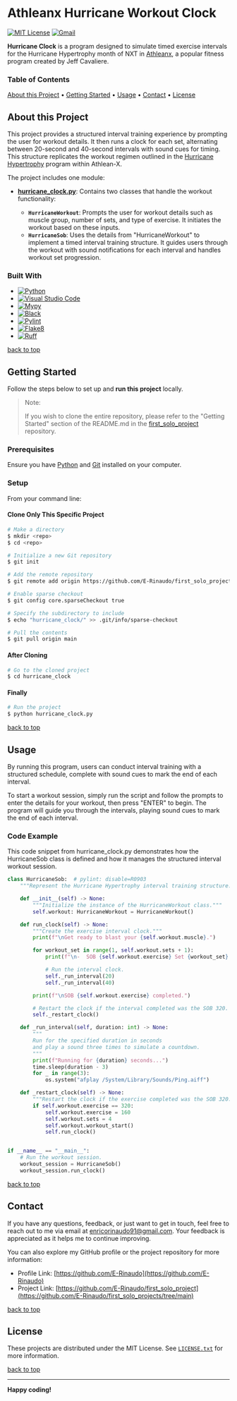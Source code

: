 # Athleanx Hurricane Workout Clock

[![MIT License][license-shield]][license-url]
[![Gmail][Gmail-shield]][Gmail-url]

**Hurricane Clock** is a program designed to simulate timed exercise intervals for the Hurricane Hypertrophy month of NXT in [Athleanx][Athleanx-url], a popular fitness program created by Jeff Cavaliere.

<!-- markdownlint-disable MD001 -->
### Table of Contents

[About this Project](#about-this-project) •
[Getting Started](#getting-started) •
[Usage](#usage) •
[Contact](#contact) •
[License](#license)
<!-- markdownlint-enable MD001 -->

## About this Project

This project provides a structured interval training experience by prompting the user for workout details. It then runs a clock for each set, alternating between 20-second and 40-second intervals with sound cues for timing. This structure replicates the workout regimen outlined in the [Hurricane Hypertrophy][HurricaneHypertrophy-url] program within Athlean-X.

The project includes one module:

+ **[hurricane_clock.py][Hurricane-Clock-url]**:
Contains two classes that handle the workout functionality:

  + **`HurricaneWorkout`**: Prompts the user for workout details such as muscle group, number of sets, and type of exercise. It initiates the workout based on these inputs.
  + **`HurricaneSob`**: Uses the details from "HurricaneWorkout" to implement a timed interval training structure. It guides users through the workout with sound notifications for each interval and handles workout set progression.

### Built With

+ [![Python][Python-badge]][Python-url]
+ [![Visual Studio Code][VSCode-badge]][VSCode-url]
+ [![Mypy][Mypy-badge]][Mypy-url]
+ [![Black][Black-badge]][Black-url]
+ [![Pylint][Pylint-badge]][Pylint-url]
+ [![Flake8][Flake8-badge]][Flake8-url]
+ [![Ruff][Ruff-badge]][Ruff-url]
  
[back to top](#athleanx-hurricane-workout-clock)

## Getting Started

Follow the steps below to set up and **run this project** locally.

> Note:
>
> If you wish to clone the entire repository, please refer to the "Getting Started" section of the README.md in the [first_solo_project][First-Solo-Project-url] repository.

### Prerequisites

Ensure you have [Python][Python-download] and [Git][Git-download] installed on your computer.

### Setup

From your command line:

#### Clone Only This Specific Project

```bash
# Make a directory
$ mkdir <repo>
$ cd <repo>

# Initialize a new Git repository
$ git init

# Add the remote repository
$ git remote add origin https://github.com/E-Rinaudo/first_solo_projects.git

# Enable sparse checkout
$ git config core.sparseCheckout true

# Specify the subdirectory to include
$ echo "hurricane_clock/" >> .git/info/sparse-checkout

# Pull the contents
$ git pull origin main
```

#### After Cloning

```bash
# Go to the cloned project
$ cd hurricane_clock
```

#### Finally

```bash
# Run the project
$ python hurricane_clock.py
```

[back to top](#athleanx-hurricane-workout-clock)

## Usage

By running this program, users can conduct interval training with a structured schedule, complete with sound cues to mark the end of each interval.

To start a workout session, simply run the script and follow the prompts to enter the details for your workout, then press "ENTER" to begin. The program will guide you through the intervals, playing sound cues to mark the end of each interval.

### Code Example

This code snippet from hurricane_clock.py demonstrates how the HurricaneSob class is defined and how it manages the structured interval workout session.

```py
class HurricaneSob:  # pylint: disable=R0903
    """Represent the Hurricane Hypertrophy interval training structure."""

    def __init__(self) -> None:
        """Initialize the instance of the HurricaneWorkout class."""
        self.workout: HurricaneWorkout = HurricaneWorkout()

    def run_clock(self) -> None:
        """Create the exercise interval clock."""
        print(f"\nGet ready to blast your {self.workout.muscle}.")

        for workout_set in range(1, self.workout.sets + 1):
            print(f"\n-  SOB {self.workout.exercise} Set {workout_set}:")

            # Run the interval clock.
            self._run_interval(20)
            self._run_interval(40)

        print(f"\nSOB {self.workout.exercise} completed.")

        # Restart the clock if the interval completed was the SOB 320.
        self._restart_clock()

    def _run_interval(self, duration: int) -> None:
        """
        Run for the specified duration in seconds
        and play a sound three times to simulate a countdown.
        """
        print(f"Running for {duration} seconds...")
        time.sleep(duration - 3)
        for _ in range(3):
            os.system("afplay /System/Library/Sounds/Ping.aiff")

    def _restart_clock(self) -> None:
        """Restart the clock if the exercise completed was the SOB 320."""
        if self.workout.exercise == 320:
            self.workout.exercise = 160
            self.workout.sets = 4
            self.workout.workout_start()
            self.run_clock()


if __name__ == "__main__":
    # Run the workout session.
    workout_session = HurricaneSob()
    workout_session.run_clock()
```

[back to top](#athleanx-hurricane-workout-clock)

## Contact

If you have any questions, feedback, or just want to get in touch, feel free to reach out to me via email at <enricorinaudo91@gmail.com>.
Your feedback is appreciated as it helps me to continue improving.

You can also explore my GitHub profile or the project repository for more information:

+ Profile Link: [https://github.com/E-Rinaudo](https://github.com/E-Rinaudo)
+ Project Link: [https://github.com/E-Rinaudo/first_solo_project](https://github.com/E-Rinaudo/first_solo_projects/tree/main)

[back to top](#athleanx-hurricane-workout-clock)

## License

These projects are distributed under the MIT License. See [`LICENSE.txt`][license-url] for more information.

[back to top](#athleanx-hurricane-workout-clock)

---

**Happy coding!**

<!-- SHIELDS -->
[license-shield]: https://img.shields.io/github/license/E-Rinaudo/first_solo_projects.svg?style=flat
[license-url]: https://github.com/E-Rinaudo/first_solo_projects/blob/main/LICENSE.txt
[Gmail-shield]: https://img.shields.io/badge/Gmail-D14836?style=flat&logo=gmail&logoColor=white
[Gmail-url]: mailto:enricorinaudo91@gmail.com

<!-- BADGES -->
[Python-badge]: https://img.shields.io/badge/python-3670A0?logo=python&logoColor=ffdd54&style=flat
[Python-url]: https://docs.python.org/3/
[VSCode-badge]: https://img.shields.io/badge/Visual%20Studio%20Code-007ACC?logo=visualstudiocode&logoColor=fff&style=flat
[VSCode-url]: https://code.visualstudio.com/docs
[Mypy-badge]: https://img.shields.io/badge/mypy-checked-blue?style=flat
[Mypy-url]: https://mypy.readthedocs.io/
[Black-badge]: https://img.shields.io/badge/code%20style-black-000000.svg
[Black-url]: https://black.readthedocs.io/en/stable/
[Pylint-badge]: https://img.shields.io/badge/linting-pylint-yellowgreen?style=flat
[Pylint-url]: https://pylint.readthedocs.io/
[Ruff-badge]: https://img.shields.io/endpoint?url=https://raw.githubusercontent.com/astral-sh/ruff/main/assets/badge/v2.json
[Ruff-url]: https://docs.astral.sh/ruff/tutorial/
[Flake8-badge]: https://img.shields.io/badge/linting-flake8-blue?style=flat
[Flake8-url]: https://flake8.pycqa.org/en/latest/

<!-- PROJECTS LINKS -->
[Hurricane-Clock-url]: https://github.com/E-Rinaudo/first_solo_projects/blob/main/hurricane_clock/hurricane_clock.py

<!-- MAIN README -->
[First-Solo-Project-url]: https://github.com/E-Rinaudo/first_solo_projects/blob/main/README.md

<!-- MISCELLANEA -->
[Athleanx-url]: https://athleanx.com/
[HurricaneHypertrophy-url]: https://athleanx.com/nxt

<!-- PREREQUISITES LINKS -->
[Python-download]: https://www.python.org/downloads/
[Git-download]: https://git-scm.com
